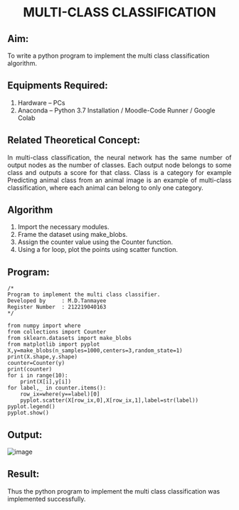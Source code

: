 # <p align= "center">MULTI-CLASS CLASSIFICATION</p>
## Aim:
To write a python program to implement the multi class classification algorithm.

## Equipments Required:
1. Hardware – PCs
2. Anaconda – Python 3.7 Installation / Moodle-Code Runner / Google Colab

## Related Theoretical Concept:
<div align = "justify">In multi-class classification, the neural network has the same number of output nodes as the number of classes. Each output node belongs to some class and outputs a score for that class. Class is a category for example Predicting animal class from an animal image is an example of multi-class classification, where each animal can belong to only one category.</div>

## Algorithm
1. Import the necessary modules.<br>
2. Frame the dataset using make_blobs.<br>
3. Assign the counter value using the Counter function.<br>
4. Using a for loop, plot the points using scatter function.

## Program:
```
/*
Program to implement the multi class classifier.
Developed by     : M.D.Tanmayee
Register Number  : 212219040163
*/

from numpy import where
from collections import Counter
from sklearn.datasets import make_blobs
from matplotlib import pyplot
X,y=make_blobs(n_samples=1000,centers=3,random_state=1)
print(X.shape,y.shape)
counter=Counter(y)
print(counter)
for i in range(10):
    print(X[i],y[i])
for label,_ in counter.items():
    row_ix=where(y==label)[0]
    pyplot.scatter(X[row_ix,0],X[row_ix,1],label=str(label))
pyplot.legend()
pyplot.show()
```

## Output:
![image](https://user-images.githubusercontent.com/86832944/164515234-0a137422-c10d-49ae-98ef-b37e060ef476.png)

## Result:
Thus the python program to implement the multi class classification was implemented successfully.
